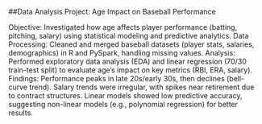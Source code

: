 ##Data Analysis Project: Age Impact on Baseball Performance

Objective: Investigated how age affects player performance (batting, pitching, salary) using statistical modeling and predictive analytics.
Data Processing: Cleaned and merged baseball datasets (player stats, salaries, demographics) in R and PySpark, handling missing values.
Analysis: Performed exploratory data analysis (EDA) and linear regression (70/30 train-test split) to evaluate age’s impact on key metrics (RBI, ERA, salary).
Findings:
Performance peaks in late 20s/early 30s, then declines (bell-curve trend).
Salary trends were irregular, with spikes near retirement due to contract structures.
Linear models showed low predictive accuracy, suggesting non-linear models (e.g., polynomial regression) for better results.
